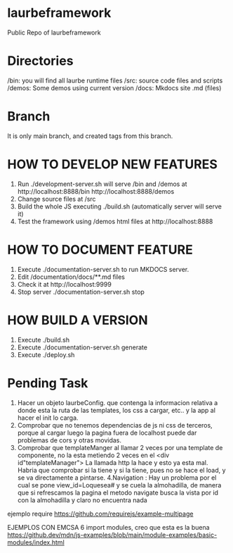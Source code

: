 # laurbeframework
Public Repo of laurbeframework

# Directories
/bin: you will find all laurbe runtime files
/src: source code files and scripts
/demos: Some demos using current version 
/docs: Mkdocs site .md (files)

# Branch
It is only main branch, and created tags from this branch.

# HOW TO DEVELOP NEW FEATURES
1. Run ./development-server.sh will serve /bin and /demos at http://localhost:8888/bin http://localhost:8888/demos
2. Change source files at /src 
3. Build the whole JS executing ./build.sh (automatically server will serve it)
4. Test the framework using /demos html files at  http://localhost:8888

# HOW TO DOCUMENT FEATURE
1. Execute ./documentation-server.sh to run MKDOCS server. 
2. Edit /documentation/docs/**.md files
3. Check it at http://localhost:9999
4. Stop server ./documentation-server.sh stop

# HOW BUILD A VERSION

1. Execute ./build.sh 
2. Execute ./documentation-server.sh generate
3. Execute ./deploy.sh


# Pending Task
1. Hacer un objeto laurbeConfig. que contenga la informacion relativa a donde esta la ruta de las templates, los css a cargar, etc..
y la app al hacer el init lo carga.
2. Comprobar que no tenemos dependencias de js ni css de terceros, porque al cargar luego la pagina fuera de localhost puede dar problemas de cors y otras movidas.
3. Comprobar que templateManger al llamar 2 veces por una template de componente,  no la esta metiendo 2 veces en el <div id"templateManager">
La llamada http la hace y esto ya esta mal. Habria que comprobar si la tiene y si la tiene, pues no se hace el load,  y se va directamente a pintarse.
4.Navigation : Hay un problema por el cual se pone view_id=Loquesea# y se cuela la almohadilla, de manera que si refrescamos la pagina el metodo navigate busca la vista por id con la almohadilla y claro no encuentra nada

ejemplo require
https://github.com/requirejs/example-multipage

EJEMPLOS CON EMCSA 6 import modules, creo que esta es la buena
https://github.dev/mdn/js-examples/blob/main/module-examples/basic-modules/index.html
